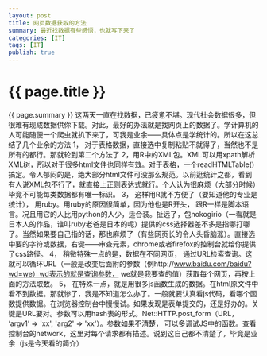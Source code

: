 ```yaml
---
layout: post
title: 网页数据获取的方法
summary: 最近找数据有些感悟，也就写下来了
categories: [IT]
tags: [IT]
publish: true
---
```

                     
# {{ page.title }} #
{{ page.summary }}
这两天一直在找数据，已疲惫不堪。现代社会数据很多，但很难有现成数据供你下载。对此，最好的办法就是找网页上的数据了。学计算机的人可能随便一个爬虫就扒下来了，可我是业余——具体点是学统计的。所以在这总结了几个业余的方法
1， 对于表格数据，直接选中复制粘贴不就得了，当然也不是所有的都行。那就轮到第二个方法了
2，用R中的XML包。XML可以用xpath解析XML树，所以对于很多html文件也同样有效。对于表格，一个readHTMLTable()搞定。令人郁闷的是，绝大部分html文件可没那么规范。以前逛统计之都，看到有人说XML包不行了，就直接上正则表达式就行。个人认为很麻烦（大部分时候）毕竟不可能每类数据都有唯一标识。
3， 这样用R就不方便了（要知道他的专业是统计）， 用ruby。用ruby的原因很简单，因为他也是R开头， 跟R一样是脚本语言。况且用它的人比用python的人少，适合装。扯远了，包nokogirio（一看就是日本人的作品，谁叫ruby老爸是日本的呢）提供的css选择器差不多是指哪打哪了。当然如果要自己指的话，那也麻烦了（有些网页长的令人头昏脑涨）。直接选中要的字符或数据，右键——审查元素，chrome或者firefox的控制台就给你提供了css路径。
4， 稍微特殊一点的是，数据在不同网页， 通过URL检索查询。这就可以循环URL（一般是改变后面附的参数（例http://www.baidu.com/baidu?wd=we）wd表示的就是查询参数， we就是我要查的值）获取每个网页，再按上面的方法取数。
5， 在特殊一点，就是用很多js函数生成的数据。在html原文件中看不到数据。那就惨了，我是不知道怎么办了。一般就要认真看js代码，看哪个函数提供数据。在浏览器控制台中慢慢试。如果发现是表单提交的，还是好办的。关键是URL要对。参数可以用hash表的形式。Net::HTTP.post_form（URL， ‘argv1’ => 'xx',  'arg2' => 'xx'）。参数如果不清楚， 可以多调试JS中的函数。查看控制台的network，这里对每个请求都有描述。说到这自己都不清楚了，毕竟是业余（js是今天看的简介）